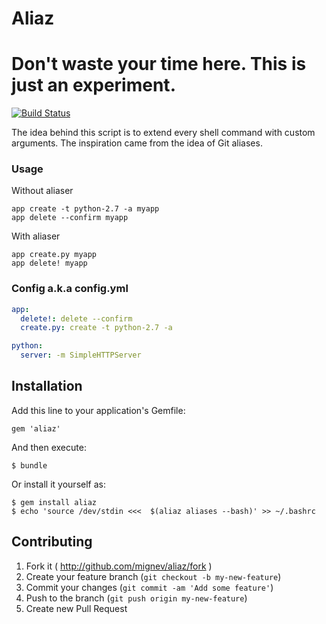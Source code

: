 # Aliaz

# Don't waste your time here. This is just an experiment.

[![Build Status](https://travis-ci.org/mignev/aliaz.svg?branch=master)](https://travis-ci.org/mignev/aliaz)

The idea behind this script is to extend every shell command with custom arguments. The inspiration came from the idea of Git aliases.


### Usage

Without aliaser

    app create -t python-2.7 -a myapp
    app delete --confirm myapp

With aliaser

    app create.py myapp
    app delete! myapp

### Config a.k.a config.yml

```yaml
app:
  delete!: delete --confirm
  create.py: create -t python-2.7 -a

python:
  server: -m SimpleHTTPServer
```

## Installation

Add this line to your application's Gemfile:

    gem 'aliaz'

And then execute:

    $ bundle

Or install it yourself as:

    $ gem install aliaz
    $ echo 'source /dev/stdin <<<  $(aliaz aliases --bash)' >> ~/.bashrc

## Contributing

1. Fork it ( http://github.com/mignev/aliaz/fork )
2. Create your feature branch (`git checkout -b my-new-feature`)
3. Commit your changes (`git commit -am 'Add some feature'`)
4. Push to the branch (`git push origin my-new-feature`)
5. Create new Pull Request
